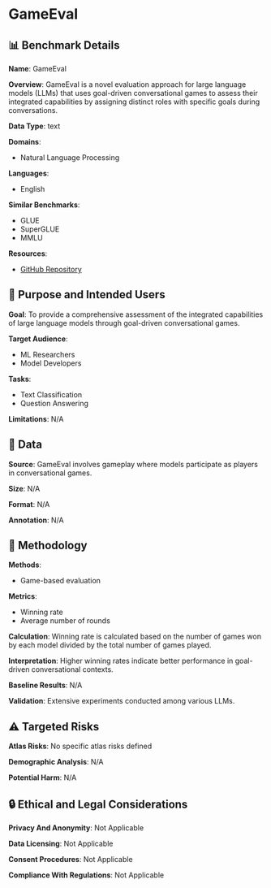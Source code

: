 # GameEval

## 📊 Benchmark Details

**Name**: GameEval

**Overview**: GameEval is a novel evaluation approach for large language models (LLMs) that uses goal-driven conversational games to assess their integrated capabilities by assigning distinct roles with specific goals during conversations.

**Data Type**: text

**Domains**:
- Natural Language Processing

**Languages**:
- English

**Similar Benchmarks**:
- GLUE
- SuperGLUE
- MMLU

**Resources**:
- [GitHub Repository](https://github.com/GameEval/GameEval)

## 🎯 Purpose and Intended Users

**Goal**: To provide a comprehensive assessment of the integrated capabilities of large language models through goal-driven conversational games.

**Target Audience**:
- ML Researchers
- Model Developers

**Tasks**:
- Text Classification
- Question Answering

**Limitations**: N/A

## 💾 Data

**Source**: GameEval involves gameplay where models participate as players in conversational games.

**Size**: N/A

**Format**: N/A

**Annotation**: N/A

## 🔬 Methodology

**Methods**:
- Game-based evaluation

**Metrics**:
- Winning rate
- Average number of rounds

**Calculation**: Winning rate is calculated based on the number of games won by each model divided by the total number of games played.

**Interpretation**: Higher winning rates indicate better performance in goal-driven conversational contexts.

**Baseline Results**: N/A

**Validation**: Extensive experiments conducted among various LLMs.

## ⚠️ Targeted Risks

**Atlas Risks**:
No specific atlas risks defined

**Demographic Analysis**: N/A

**Potential Harm**: N/A

## 🔒 Ethical and Legal Considerations

**Privacy And Anonymity**: Not Applicable

**Data Licensing**: Not Applicable

**Consent Procedures**: Not Applicable

**Compliance With Regulations**: Not Applicable
